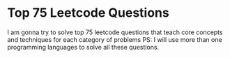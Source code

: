 # Top 75 Leetcode Questions
I am gonna try to solve top 75 leetcode questions that teach core concepts and techniques for each category of problems
PS: I will use more than one programming languages to solve all these questions.
